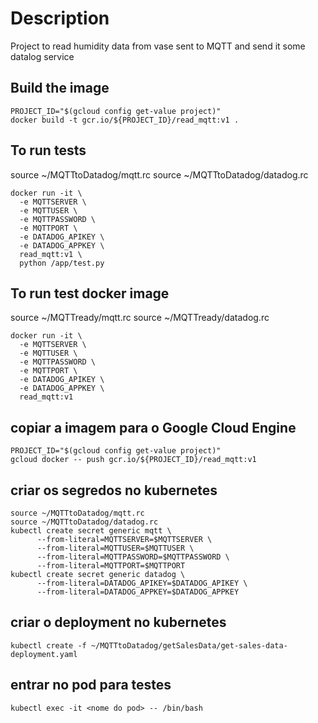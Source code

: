 # Description

Project to read humidity data from vase sent to MQTT and send it some datalog service

## Build the image
```
PROJECT_ID="$(gcloud config get-value project)"
docker build -t gcr.io/${PROJECT_ID}/read_mqtt:v1 .
```
## To run tests
source ~/MQTTtoDatadog/mqtt.rc
source ~/MQTTtoDatadog/datadog.rc
```
docker run -it \
  -e MQTTSERVER \
  -e MQTTUSER \
  -e MQTTPASSWORD \
  -e MQTTPORT \
  -e DATADOG_APIKEY \
  -e DATADOG_APPKEY \
  read_mqtt:v1 \
  python /app/test.py
```

## To run test docker image
source ~/MQTTready/mqtt.rc
source ~/MQTTready/datadog.rc
```
docker run -it \
  -e MQTTSERVER \
  -e MQTTUSER \
  -e MQTTPASSWORD \
  -e MQTTPORT \
  -e DATADOG_APIKEY \
  -e DATADOG_APPKEY \
  read_mqtt:v1
```
## copiar a imagem para o Google Cloud Engine
```
PROJECT_ID="$(gcloud config get-value project)"
gcloud docker -- push gcr.io/${PROJECT_ID}/read_mqtt:v1
```
## criar os segredos no kubernetes
```
source ~/MQTTtoDatadog/mqtt.rc
source ~/MQTTtoDatadog/datadog.rc
kubectl create secret generic mqtt \
      --from-literal=MQTTSERVER=$MQTTSERVER \
      --from-literal=MQTTUSER=$MQTTUSER \
      --from-literal=MQTTPASSWORD=$MQTTPASSWORD \
      --from-literal=MQTTPORT=$MQTTPORT
kubectl create secret generic datadog \
      --from-literal=DATADOG_APIKEY=$DATADOG_APIKEY \
      --from-literal=DATADOG_APPKEY=$DATADOG_APPKEY
```
## criar o deployment no kubernetes
```
kubectl create -f ~/MQTTtoDatadog/getSalesData/get-sales-data-deployment.yaml  
```
## entrar no pod para testes
```
kubectl exec -it <nome do pod> -- /bin/bash
```
